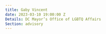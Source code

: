 ```yaml
---
title: Gaby Vincent
date: 2023-03-10 19:00:00 Z
Details: DC Mayor’s Office of LGBTQ Affairs
Section: advisory
---
```


